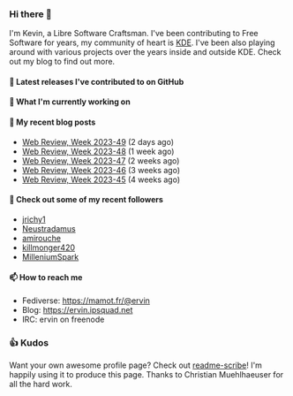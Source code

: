 ### Hi there 👋

I'm Kevin, a Libre Software Craftsman. I've been contributing to Free Software for years,
my community of heart is [KDE](https://kde.org). I've been also playing around with various
projects over the years inside and outside KDE. Check out my blog to find out more.

#### 🔭 Latest releases I've contributed to on GitHub


#### 🌱 What I'm currently working on


#### 📜 My recent blog posts

- [Web Review, Week 2023-49](https://ervin.ipsquad.net/blog/2023/12/08/web-review-week-2023-49/) (2 days ago)
- [Web Review, Week 2023-48](https://ervin.ipsquad.net/blog/2023/12/01/web-review-week-2023-48/) (1 week ago)
- [Web Review, Week 2023-47](https://ervin.ipsquad.net/blog/2023/11/24/web-review-week-2023-47/) (2 weeks ago)
- [Web Review, Week 2023-46](https://ervin.ipsquad.net/blog/2023/11/17/web-review-week-2023-46/) (3 weeks ago)
- [Web Review, Week 2023-45](https://ervin.ipsquad.net/blog/2023/11/11/web-review-week-2023-45/) (4 weeks ago)

#### 👯 Check out some of my recent followers

- [jrichy1](https://github.com/jrichy1)
- [Neustradamus](https://github.com/Neustradamus)
- [amirouche](https://github.com/amirouche)
- [killmonger420](https://github.com/killmonger420)
- [MilleniumSpark](https://github.com/MilleniumSpark)

#### 📫 How to reach me

- Fediverse: https://mamot.fr/@ervin
- Blog: https://ervin.ipsquad.net
- IRC: ervin on freenode

### 👍 Kudos

Want your own awesome profile page? Check out [readme-scribe](https://github.com/muesli/readme-scribe)!
I'm happily using it to produce this page. Thanks to Christian Muehlhaeuser for all the hard work.


